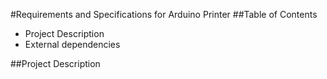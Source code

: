 #Requirements and Specifications for Arduino Printer
##Table of Contents
- Project Description
- External dependencies

##Project Description
